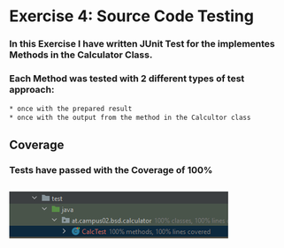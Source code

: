 # Exercise 4: Source Code Testing

### In this Exercise I have written JUnit Test for the implementes Methods in the Calculator Class.

### Each Method was tested with 2 different types of test approach:
    * once with the prepared result
    * once with the output from the method in the Calcultor class


## Coverage
### Tests have passed with the Coverage of 100%
## ![ex4_1](src/main/resources/images/ex4_1.PNG)


